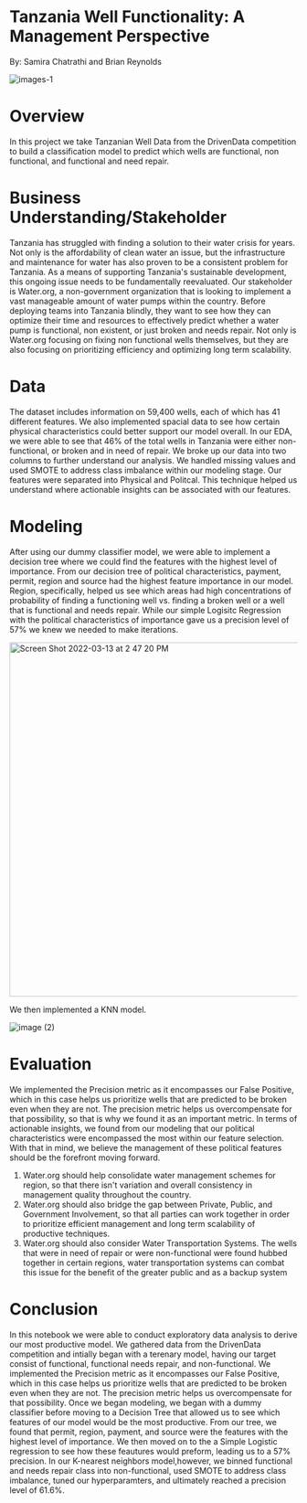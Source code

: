 # Tanzania Well Functionality: A Management Perspective
  By: Samira Chatrathi and Brian Reynolds


![images-1](https://user-images.githubusercontent.com/97462844/157954587-923cc500-8c4a-4de2-8cf3-53bea951f7ae.jpg)


# Overview
  In this project we take Tanzanian Well Data from the DrivenData competition to build a classification model to predict which wells are functional, non functional, and functional and need repair. 

# Business Understanding/Stakeholder
Tanzania has struggled with finding a solution to their water crisis for years. Not only is the affordability of clean water an issue, but the infrastructure and maintenance for water has also proven to be a consistent problem for Tanzania. As a means of supporting Tanzania's sustainable development, this ongoing issue needs to be fundamentally reevaluated. Our stakeholder is Water.org, a non-government organization that is looking to implement a vast manageable amount of water pumps within the country. Before deploying teams into Tanzania blindly, they want to see how they can optimize their time and resources to effectively predict whether a water pump is functional, non existent, or just broken and needs repair. Not only is Water.org focusing on fixing non functional wells themselves, but they are also focusing on prioritizing efficiency and optimizing long term scalability.

# Data
 The dataset includes information on 59,400 wells, each of which has 41 different features. We also implemented spacial data to see how certain physical characteristics could better support our model overall. In our EDA, we were able to see that 46% of the total wells in Tanzania were either non-functional, or broken and in need of repair. We broke up our data into two columns to further understand our analysis. We handled missing values and used SMOTE to address class imbalance within our modeling stage. Our features were separated into Physical and Politcal. This technique helped us understand where actionable insights can be associated with our features. 


# Modeling
After using our dummy classifier model, we were able to implement a decision tree where we could find the features with the highest level of importance. From our decision tree of political characteristics, payment, permit, region and source had the highest feature importance in our model. Region, specifically, helped us see which areas had high concentrations of probability of finding a functioning well vs. finding a broken well or a well that is functional and needs repair. While our simple Logisitc Regression with the political characteristics of importance gave us a precision level of 57% we knew we needed to make iterations.


<img width="620" alt="Screen Shot 2022-03-13 at 2 47 20 PM" src="https://user-images.githubusercontent.com/97462844/158074563-16ed9caf-26f5-4440-8a14-197a43c94cd6.png">


We then implemented a KNN model. 

![image (2)](https://user-images.githubusercontent.com/97462844/158074528-fc1c7131-4516-43af-aeb7-659224f46a40.png)
# Evaluation

We implemented the Precision metric as it encompasses our False Positive, which in this case helps us prioritize wells that are predicted to be broken even when they are not. The precision metric helps us overcompensate for that possibility, so that is why we found it as an important metric. In terms of actionable insights, we found from our modeling that our political characteristics were encompassed the most within our feature selection. With that in mind, we believe the management of these political features should be the forefront moving forward.
  1. Water.org should help consolidate water management schemes for region, so that there isn't variation and overall consistency in management quality throughout the country.
  2. Water.org should also bridge the gap between Private, Public, and Government Involvement, so that all parties can work together in order to prioritize efficient management and long term scalability of productive techniques. 
  3. Water.org should also consider Water Transportation Systems. The wells that were in need of repair or were non-functional were found hubbed together in certain regions, water transportation systems can combat this issue for the benefit of the greater public and as a backup system


# Conclusion

In this notebook we were able to conduct exploratory data analysis to derive our most productive model. We gathered data from the DrivenData competition and intially began with a terenary model, having our target consist of functional, functional needs repair, and non-functional. We implemented the Precision metric as it encompasses our False Positive, which in this case helps us prioritize wells that are predicted to be broken even when they are not. The precision metric helps us overcompensate for that possibility. Once we began modeling, we began with a dummy classifier before moving to a Decision Tree that allowed us to see which features of our model would be the most productive. From our tree, we found that permit, region, payment, and source were the features with the highest level of importance. We then moved on to the a Simple Logistic regression to see how these feautures would preform, leading us to a 57% precision. In our K-nearest neighbors model,however, we binned functional and needs repair class into non-functional, used SMOTE to address class imbalance, tuned our hyperparamters, and ultimately reached a precision level of 61.6%. 







